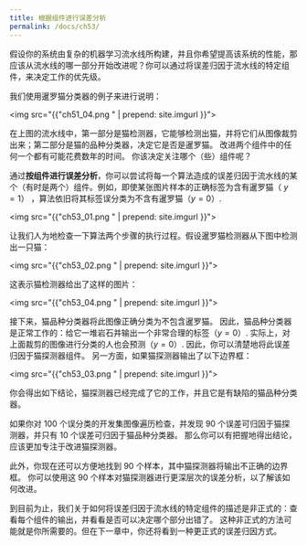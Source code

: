 ```yaml
---
title: 根据组件进行误差分析
permalink: /docs/ch53/
---
```


假设你的系统由复杂的机器学习流水线所构建，并且你希望提高该系统的性能，那应该从流水线的哪一部分开始改进呢？你可以通过将误差归因于流水线的特定组件，来决定工作的优先级。

我们使用暹罗猫分类器的例子来进行说明：

<img src="{{"ch51_04.png " | prepend: site.imgurl }}">

在上图的流水线中，第一部分是猫检测器，它能够检测出猫，并将它们从图像裁剪出来；第二部分是猫的品种分类器，决定它是否是暹罗猫。 改进两个组件中的任何一个都有可能花费数年的时间。 你该决定关注哪个（些）组件呢？

通过**按组件进行误差分析**，你可以尝试将每一个算法造成的误差归因于流水线的某个（有时是两个）组件。例如，即使某张图片样本的正确标签为含有暹罗猫（ $y=1$） ，算法依旧将其标签误分类为不含有暹罗猫（$y=0$）.

<img src="{{"ch53_01.png " | prepend: site.imgurl }}">

让我们人为地检查一下算法两个步骤的执行过程。假设暹罗猫检测器从下图中检测出一只猫：

<img src="{{"ch53_02.png " | prepend: site.imgurl }}">

这表示猫检测器给出了这样的图片：

<img src="{{"ch53_04.png " | prepend: site.imgurl }}">

接下来，猫品种分类器将此图像正确分类为不包含暹罗猫。 因此，猫品种分类器是正常工作的：给它一堆岩石并输出一个非常合理的标签（$y=0$）. 实际上，对上面裁剪的图像进行分类的人也会预测（$y=0$）. 因此，你可以清楚地将此误差归因于猫探测器组件。
另一方面，如果猫探测器输出了以下边界框：

<img src="{{"ch53_03.png " | prepend: site.imgurl }}">

你会得出如下结论，猫探测器已经完成了它的工作，并且它是有缺陷的猫品种分类器。

如果你对 100 个误分类的开发集图像遍历检查，并发现 90 个误差可归因于猫探测器，并只有 10 个误差可归因于猫品种分类器。 那么你可以有把握地得出结论，应该更加专注于改进猫探测器。

此外，你现在还可以方便地找到 90 个样本，其中猫探测器将输出不正确的边界框。 你可以使用这 90 个样本对猫探测器进行更深层次的误差分析，以了解该如何改进。

到目前为止，我们关于如何将误差归因于流水线的特定组件的描述是非正式的：查看每个组件的输出，并看看是否可以决定哪个部分出错了。 这种非正式的方法可能就是你所需要的。但在下一章中，你还将看到一种更正式的误差归因方式。